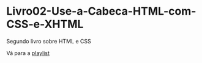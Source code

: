 # Livro02-Use-a-Cabeca-HTML-com-CSS-e-XHTML
 Segundo livro sobre HTML e CSS

<p>Vá para a <a href="/Cap-03/Index.html">playlist</a></p>